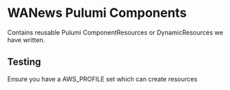 # WANews Pulumi Components

Contains reusable Pulumi ComponentResources or DynamicResources we have written.

## Testing

Ensure you have a AWS_PROFILE set which can create resources
